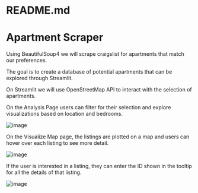 # README.md

# Apartment Scraper

Using BeautifulSoup4 we will scrape craigslist for apartments that match our preferences. 

The goal is to create a database of potential apartments that can be explored through Streamlit.

On Streamlit we will use OpenStreetMap API to interact with the selection of apartments.

On the Analysis Page users can filter for their selection and explore visualizations based on location and bedrooms.

![image](https://user-images.githubusercontent.com/49408616/83073504-68c20000-a025-11ea-823e-9c25e8284c66.png)

On the Visualize Map page, the listings are plotted on a map and users can hover over each listing to see more detail.

![image](https://user-images.githubusercontent.com/49408616/83073576-82634780-a025-11ea-9356-03612c9c5316.png)

If the user is interested in a listing, they can enter the ID shown in the tooltip for all the details of that listing.

![image](https://user-images.githubusercontent.com/49408616/83073672-ac1c6e80-a025-11ea-9d5b-1666a38f60d8.png)